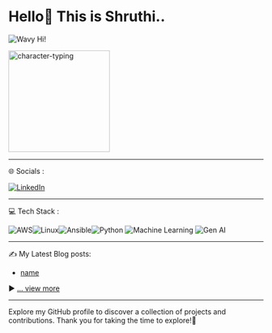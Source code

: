 # Hello👋 This is Shruthi.. 
![Wavy Hi!](https://example.com/path/to/wavy-hi.gif)


<img src="https://github.com/UserShruthi/UserShruthi/assets/150421076/6737a621-8177-4ec5-8c27-d7fb4d2f4353" alt="character-typing" width="200">


---

 🌐 Socials :
 
[![LinkedIn](https://img.shields.io/badge/LinkedIn-0077B5?style=for-the-badge&logo=linkedin&logoColor=white)](https://linkedin.com/in/imthepk)

---
 💻 Tech Stack :
 
![AWS](https://img.shields.io/badge/AWS-%23FF9900.svg?style=for-the-badge&logo=amazon-aws&logoColor=white)![Linux](https://img.shields.io/badge/Linux-%23FCC624.svg?style=for-the-badge&logo=linux&logoColor=black)![Ansible](https://img.shields.io/badge/Ansible-%231A1918.svg?style=for-the-badge&logo=ansible&logoColor=%23EE0000)![Python](https://img.shields.io/badge/Python-%231A1918.svg?style=for-the-badge&logo=python&logoColor=%23FFD43B)
![Machine Learning](https://img.shields.io/badge/Machine%20Learning-%231A1918.svg?style=for-the-badge&logo=machine-learning&logoColor=%23F7B400)
![Gen AI](https://img.shields.io/badge/Gen%20AI-%231A1918.svg?style=for-the-badge&logo=ai&logoColor=%23FF5722)

---
 ✍️ My Latest Blog posts:
<!-- BLOG-POST-LIST:START -->
- [name](link)
<!-- BLOG-POST-LIST:END -->

▶ [... view more](link)

---
Explore my GitHub profile to discover a collection of projects and contributions. Thank you for taking the time to explore!🌟

